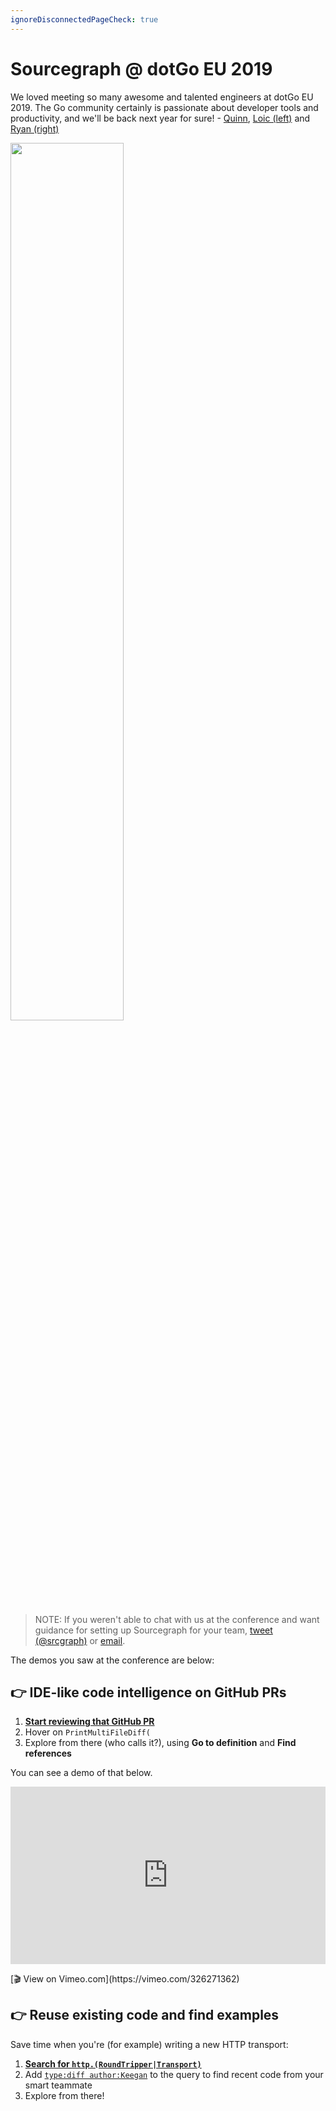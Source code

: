 ```yaml
---
ignoreDisconnectedPageCheck: true
---
```


# Sourcegraph @ dotGo EU 2019

We loved meeting so many awesome and talented engineers at dotGo EU 2019. The Go community certainly is passionate about developer tools and productivity, and we'll be back next year for sure! - [Quinn](https://twitter.com/sqs), [Loic (left)](https://twitter.com/lguychard) and [Ryan (right)](https://twitter.com/ryan_blunden)

<p class="text-center">
  <img src="https://user-images.githubusercontent.com/133014/55120082-ba819a00-50b1-11e9-8823-6a1fead17a42.jpg" style="width:60%;" />
</p>

> NOTE: If you weren't able to chat with us at the conference and want guidance for setting up Sourcegraph for your team, [tweet (@srcgraph)](https://twitter.com/srcgraph) or [email](mailto:hi@sourcegraph.com?subject=dotGo%202019).

The demos you saw at the conference are below:

## 👉 IDE-like code intelligence on GitHub PRs

1. [**Start reviewing that GitHub PR**](https://github.com/sourcegraph/go-diff/pull/31/files#diff-334200dfc76f817e050f8dc5d9745843R19)
1. Hover on `PrintMultiFileDiff(`
2. Explore from there (who calls it?), using **Go to definition** and **Find references**

You can see a demo of that below.

<p class="container">
  <div style="padding:56.25% 0 0 0;position:relative;">
    <iframe src="https://player.vimeo.com/video/326271362?color=0CB6F4&title=0&byline=0&portrait=0" style="position:absolute;top:0;left:0;width:100%;height:100%;" frameborder="0" webkitallowfullscreen mozallowfullscreen allowfullscreen></iframe>
  </div>
</p>

<p class="text-center">[🎬 View on Vimeo.com](https://vimeo.com/326271362)<p>

## 👉 Reuse existing code and find examples

Save time when you're (for example) writing a new HTTP transport:

1. [**Search for `http.(RoundTripper|Transport)`**](https://sourcegraph.com/search?q=http.%28Transport%7CRoundTripper%29)
1. Add [`type:diff author:Keegan`](https://sourcegraph.com/search?q=http.%28Transport%7CRoundTripper%29+type:diff+author:keegan) to the query to find recent code from your smart teammate
1. Explore from there!

